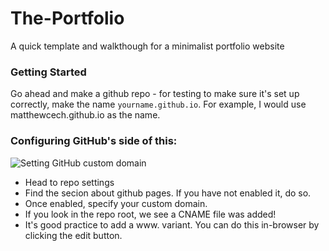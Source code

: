 # The-Portfolio
A quick template and walkthough for a minimalist portfolio website

### Getting Started
Go ahead and make a github repo - for testing to make sure it's set up correctly, make the name `yourname.github.io`. For example, I would use matthewcech.github.io as the name.

### Configuring GitHub's side of this:

![Setting GitHub custom domain](https://i.imgur.com/NZlhA6a.gif)

- Head to repo settings
- Find the secion about github pages. If you have not enabled it, do so. 
- Once enabled, specify your custom domain. 
- If you look in the repo root, we see a CNAME file was added!
- It's good practice to add a www.<sitename> variant. You can do this in-browser by clicking the edit button.

	